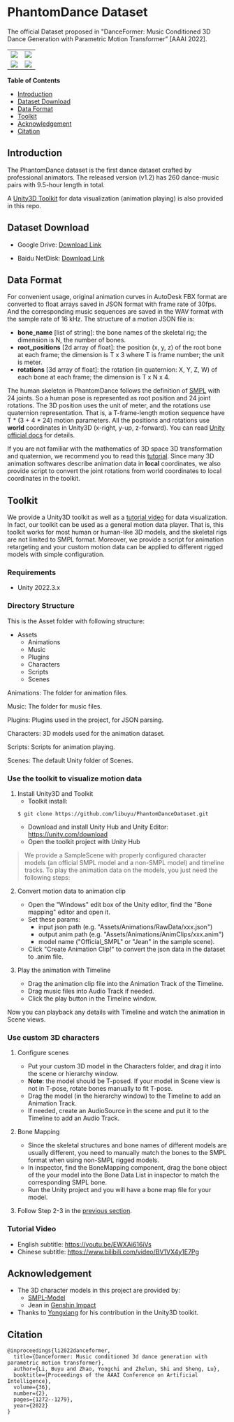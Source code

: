 # PhantomDance Dataset

The official Dataset proposed in "DanceFormer: Music Conditioned 3D Dance Generation with Parametric Motion Transformer” [AAAI 2022]. 

<table class="center">
<tr>
  <td><img src="https://raw.githubusercontent.com/libuyu/libuyu.github.io/master/files/Chinese1.gif"></td>
  <td><img src="https://raw.githubusercontent.com/libuyu/libuyu.github.io/master/files/Otaku1.gif"></td>
</tr>
<tr>
  <td><img src="https://raw.githubusercontent.com/libuyu/libuyu.github.io/master/files/Jazz1.gif"></td>
  <td><img src="https://raw.githubusercontent.com/libuyu/libuyu.github.io/master/files/Hiphop1.gif"></td>
</tr>
</table>

**Table of Contents**
- [Introduction](#introduction)
- [Dataset Download](#dataset-download)
- [Data Format](#data-format)
- [Toolkit](#toolkit)
- [Acknowledgement](#acknowledgement)
- [Citation](#citation)

## Introduction
The PhantomDance dataset is the first dance dataset crafted by professional animators. The released version (v1.2) has 260 dance-music pairs with 9.5-hour length in total.

A [Unity3D Toolkit](#toolkit) for data visualization (animation playing) is also provided in this repo.

## Dataset Download

- Google Drive: [Download Link](https://drive.google.com/file/d/1cDLsniPSXDSkuXPXosf6A8ybglz6adH8/view?usp=sharing)

- Baidu NetDisk: [Download Link](https://pan.baidu.com/s/1eXRlvSQkJn7-fhLHnzEVPQ?pwd=44d2)


## Data Format
For convenient usage, original animation curves in AutoDesk FBX format are converted to float arrays saved in JSON format with frame rate of 30fps. And the corresponding music sequences are saved in the WAV format with the sample rate of 16 kHz. The structure of a motion JSON file is:
- **bone_name** [list of string]: the bone names of the skeletal rig; the dimension is N, the number of bones.
- **root_positions** [2d array of float]: the position (x, y, z) of the root bone at each frame; the dimension is T x 3 where T is frame number; the unit is meter.
- **rotations** [3d array of float]: the rotation (in quaternion: X, Y, Z, W) of each bone at each frame; the dimension is T x N x 4.

The human skeleton in PhantomDance follows the definition of [SMPL](https://smpl.is.tue.mpg.de/) with 24 joints. So a human pose is represented as root position and 24 joint rotations. The 3D position uses the unit of meter, and the rotations use quaternion representation. That is, a T-frame-length motion sequence have T * (3 + 4 * 24) motion parameters. All the positions and rotations use **world** coordinates in Unity3D (x-right, y-up, z-forward). You can read [Unity official docs](https://docs.unity3d.com/Manual/QuaternionAndEulerRotationsInUnity.html) for details.

If you are not familiar with the mathematics of 3D space 3D transformation and quaternion, we recommend you to read this [tutorial](http://web.mit.edu/2.998/www/QuaternionReport1.pdf). Since many 3D animation softwares describe animation data in **local** coordinates, we also provide script to convert the joint rotations from world coordinates to local coordinates in the toolkit.


## Toolkit

We provide a Unity3D toolkit as well as a [tutorial video](#tutorial-video) for data visualization. In fact, our toolkit can be used as a general motion data player. That is, this toolkit works for most human or human-like 3D models, and the skeletal rigs are not limited to SMPL format. Moreover, we provide a script for animation retargeting and your custom motion data can be applied to different rigged models with simple configuration.

### Requirements
- Unity 2022.3.x

### Directory Structure

This is the Asset folder with following structure:

- Assets
  - Animations
  - Music
  - Plugins
  - Characters
  - Scripts
  - Scenes

Animations: The folder for animation files.

Music: The folder for music files.

Plugins: Plugins used in the project, for JSON parsing.

Characters: 3D models used for the animation dataset.

Scripts: Scripts for animation playing.

Scenes: The default Unity folder of Scenes.

### Use the toolkit to visualize motion data

1. Install Unity3D and Toolkit
   - Toolkit install: 
   ```
   $ git clone https://github.com/libuyu/PhantomDanceDataset.git
   ```
   - Download and install Unity Hub and Unity Editor: https://unity.com/download
   - Open the toolkit project with Unity Hub

> We provide a SampleScene with properly configured character models (an official SMPL model and a non-SMPL model) and timeline tracks. To play the animation data on the models, you just need the following steps:

2. Convert motion data to animation clip
   - Open the "Windows" edit box of the Unity editor, find the "Bone mapping" editor and open it.
   - Set these params: 
      - input json path (e.g. "Assets/Animations/RawData/xxx.json")
      - output anim path (e.g. "Assets/Animations/AnimClips/xxx.anim")
      - model name ("Official_SMPL" or "Jean" in the sample scene).
   - Click "Create Animation Clip!" to convert the json data in the dataset to .anim file.

3. Play the animation with Timeline
   - Drag the animation clip file into the Animation Track of the Timeline.
   - Drag music files into Audio Track if needed.
   - Click the play button in the Timeline window.

Now you can playback any details with Timeline and watch the animation in Scene views.


### Use custom 3D characters
1. Configure scenes
   - Put your custom 3D model in the Characters folder, and drag it into the scene or hierarchy window.
   - **Note**: the model should be T-posed. If your model in Scene view is not in T-pose, rotate bones manually to fit T-pose.
   - Drag the model (in the hierarchy window) to the Timeline to add an Animation Track.
   - If needed, create an AudioSource in the scene and put it to the Timeline to add an Audio Track.

2. Bone Mapping
   - Since the skeletal structures and bone names of different models are usually different, you need to manually match the bones to the SMPL format when using non-SMPL rigged models.
   - In inspector, find the BoneMapping component, drag the bone object of the your model into the Bone Data List in inspector to match the corresponding SMPL bone.
   - Run the Unity project and you will have a bone map file for your model.

3. Follow Step 2-3 in the [previous section](#use-the-toolkit-to-visualize-motion-data).



### Tutorial Video

- English subtitle: https://youtu.be/EWXAi616iVs
- Chinese subtitle: https://www.bilibili.com/video/BV1VX4y1E7Pg


## Acknowledgement
- The 3D character models in this project are provided by:
   - [SMPL-Model](https://smpl.is.tue.mpg.de/)
   - Jean in [Genshin Impact](https://genshin.hoyoverse.com/)
- Thanks to [Yongxiang](https://github.com/Qedsama) for his contribution in the Unity3D toolkit.

## Citation
```
@inproceedings{li2022danceformer,
  title={Danceformer: Music conditioned 3d dance generation with parametric motion transformer},
  author={Li, Buyu and Zhao, Yongchi and Zhelun, Shi and Sheng, Lu},
  booktitle={Proceedings of the AAAI Conference on Artificial Intelligence},
  volume={36},
  number={2},
  pages={1272--1279},
  year={2022}
}
```

